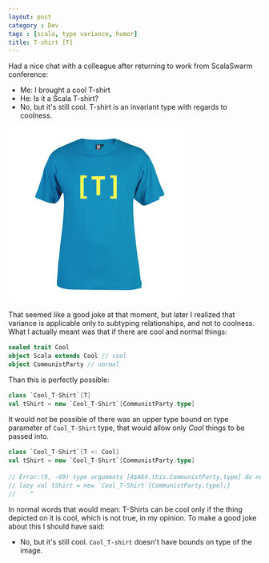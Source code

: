 ```yaml
---
layout: post
category : Dev
tags : [scala, type variance, humor]
title: T-shirt [T]
---
```


Had a nice chat with a colleague after returning to work from ScalaSwarm conference:

- Me: I brought a cool T-shirt
- He: Is it a Scala T-shirt?
- No, but it's still cool. T-shirt is an invariant type with regards to coolness.

![Output in terminal](/static/img/2017-07-23-t-shirt-of-t/tshirt.png)

That seemed like a good joke at that moment, but later I realized that variance is applicable only to subtyping relationships, and not to coolness. What I actually meant was that if there are cool and normal things:

```scala
sealed trait Cool
object Scala extends Cool // cool
object CommunistParty // normal
```

Than this is perfectly possible:

```scala
class `Cool_T-Shirt`[T]
val tShirt = new `Cool_T-Shirt`[CommunistParty.type]
```

It would *not* be possible of there was an upper type bound on type parameter of `Cool_T-Shirt` type, that would allow only _Cool_ things to be passed into.

```scala
class `Cool_T-Shirt`[T <: Cool]
val tShirt = new `Cool_T-Shirt`[CommunistParty.type]

// Error:(9, -69) type arguments [A$A64.this.CommunistParty.type] do not conform to class Cool_T-Shirt's type parameter bounds [T <: A$A64.this.Cool]
// lazy val tShirt = new `Cool_T-Shirt`[CommunistParty.type];}
//    ^
```

In normal words that would mean: T-Shirts can be cool only if the thing depicted on it is cool, which is not true, in my opinion. To make a good joke about this I should have said:

- No, but it's still cool. `Cool_T-shirt` doesn't have bounds on type of the image.
